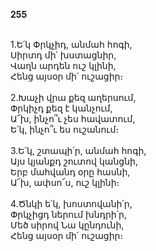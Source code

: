 **255**

\
1.Ե՛կ Փրկչիդ, անմահ հոգի,\
Սիրտդ մի՛ խստացնիր,\
Վաղն արդեն ուշ կլինի,\
Հենց այսօր մի՛ ուշացիր։\
\
2.Խաչի վրա քեզ աղերսում,\
Փրկիչդ քեզ է կանչում,\
Ա՜խ, ինչո՞ւ չես հավատում,\
Ե՛կ, ինչո՞ւ ես ուշանում։\
\
3.Ե՛կ, շտապի՛ր, անմահ հոգի,\
Այս կյանքդ շուտով կանցնի,\
Երբ մահվանդ օրը հասնի,\
Ա՜խ, ափսո՜ս, ուշ կլինի։\
\
4.Ծնկի ե՛կ, խոստովանի՛ր,\
Փրկչիցդ ներում խնդրի՛ր,\
Մեծ սիրով Նա կընդունի,\
Հենց այսօր մի՛ ուշացիր։

